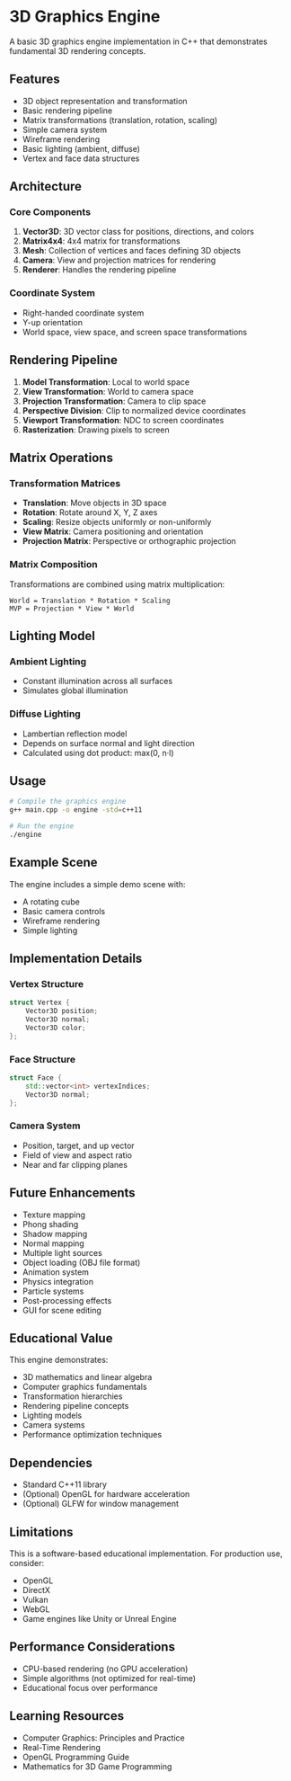 # 3D Graphics Engine

A basic 3D graphics engine implementation in C++ that demonstrates fundamental 3D rendering concepts.

## Features

- 3D object representation and transformation
- Basic rendering pipeline
- Matrix transformations (translation, rotation, scaling)
- Simple camera system
- Wireframe rendering
- Basic lighting (ambient, diffuse)
- Vertex and face data structures

## Architecture

### Core Components

1. **Vector3D**: 3D vector class for positions, directions, and colors
2. **Matrix4x4**: 4x4 matrix for transformations
3. **Mesh**: Collection of vertices and faces defining 3D objects
4. **Camera**: View and projection matrices for rendering
5. **Renderer**: Handles the rendering pipeline

### Coordinate System
- Right-handed coordinate system
- Y-up orientation
- World space, view space, and screen space transformations

## Rendering Pipeline

1. **Model Transformation**: Local to world space
2. **View Transformation**: World to camera space
3. **Projection Transformation**: Camera to clip space
4. **Perspective Division**: Clip to normalized device coordinates
5. **Viewport Transformation**: NDC to screen coordinates
6. **Rasterization**: Drawing pixels to screen

## Matrix Operations

### Transformation Matrices
- **Translation**: Move objects in 3D space
- **Rotation**: Rotate around X, Y, Z axes
- **Scaling**: Resize objects uniformly or non-uniformly
- **View Matrix**: Camera positioning and orientation
- **Projection Matrix**: Perspective or orthographic projection

### Matrix Composition
Transformations are combined using matrix multiplication:
```
World = Translation * Rotation * Scaling
MVP = Projection * View * World
```

## Lighting Model

### Ambient Lighting
- Constant illumination across all surfaces
- Simulates global illumination

### Diffuse Lighting
- Lambertian reflection model
- Depends on surface normal and light direction
- Calculated using dot product: max(0, n·l)

## Usage

```bash
# Compile the graphics engine
g++ main.cpp -o engine -std=c++11

# Run the engine
./engine
```

## Example Scene

The engine includes a simple demo scene with:
- A rotating cube
- Basic camera controls
- Wireframe rendering
- Simple lighting

## Implementation Details

### Vertex Structure
```cpp
struct Vertex {
    Vector3D position;
    Vector3D normal;
    Vector3D color;
};
```

### Face Structure
```cpp
struct Face {
    std::vector<int> vertexIndices;
    Vector3D normal;
};
```

### Camera System
- Position, target, and up vector
- Field of view and aspect ratio
- Near and far clipping planes

## Future Enhancements

- Texture mapping
- Phong shading
- Shadow mapping
- Normal mapping
- Multiple light sources
- Object loading (OBJ file format)
- Animation system
- Physics integration
- Particle systems
- Post-processing effects
- GUI for scene editing

## Educational Value

This engine demonstrates:
- 3D mathematics and linear algebra
- Computer graphics fundamentals
- Transformation hierarchies
- Rendering pipeline concepts
- Lighting models
- Camera systems
- Performance optimization techniques

## Dependencies

- Standard C++11 library
- (Optional) OpenGL for hardware acceleration
- (Optional) GLFW for window management

## Limitations

This is a software-based educational implementation. For production use, consider:
- OpenGL
- DirectX
- Vulkan
- WebGL
- Game engines like Unity or Unreal Engine

## Performance Considerations

- CPU-based rendering (no GPU acceleration)
- Simple algorithms (not optimized for real-time)
- Educational focus over performance

## Learning Resources

- Computer Graphics: Principles and Practice
- Real-Time Rendering
- OpenGL Programming Guide
- Mathematics for 3D Game Programming

